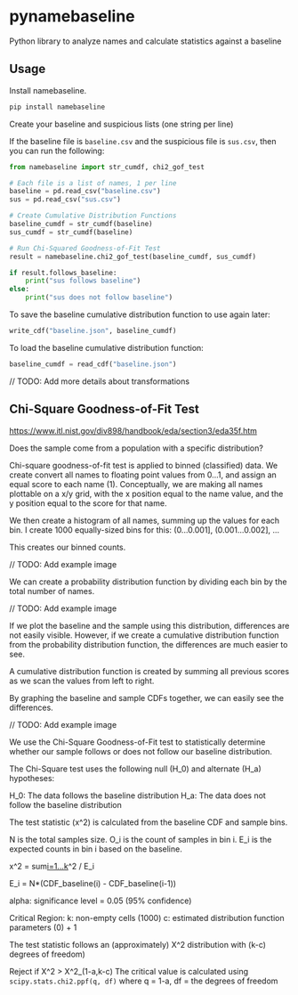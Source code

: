 # pynamebaseline

Python library to analyze names and calculate statistics against a baseline

## Usage

Install namebaseline.

```bash
pip install namebaseline
```

Create your baseline and suspicious lists (one string per line)

If the baseline file is `baseline.csv` and the suspicious file is `sus.csv`, then you can run the following:

```python
from namebaseline import str_cumdf, chi2_gof_test

# Each file is a list of names, 1 per line
baseline = pd.read_csv("baseline.csv") 
sus = pd.read_csv("sus.csv")

# Create Cumulative Distribution Functions
baseline_cumdf = str_cumdf(baseline)
sus_cumdf = str_cumdf(baseline)

# Run Chi-Squared Goodness-of-Fit Test
result = namebaseline.chi2_gof_test(baseline_cumdf, sus_cumdf)

if result.follows_baseline:
    print("sus follows baseline")
else:
    print("sus does not follow baseline")
```

To save the baseline cumulative distribution function to use again later:

```python
write_cdf("baseline.json", baseline_cumdf)
```

To load the baseline cumulative distribution function:

```python
baseline_cumdf = read_cdf("baseline.json")
```

// TODO: Add more details about transformations

## Chi-Square Goodness-of-Fit Test

https://www.itl.nist.gov/div898/handbook/eda/section3/eda35f.htm

Does the sample come from a population with a specific distribution?

Chi-square goodness-of-fit test is applied to binned (classified) data. We create convert all names to floating point values from 0...1, and assign an equal score to each name (1).  Conceptually, we are making all names plottable on a x/y grid, with the x position equal to the name value, and the y position equal to the score for that name.

We then create a histogram of all names, summing up the values for each bin. I create 1000 equally-sized bins for this: (0...0.001], (0.001...0.002], ...

This creates our binned counts.

// TODO: Add example image

We can create a probability distribution function by dividing each bin by the total number of names.

// TODO: Add example image

If we plot the baseline and the sample using this distribution, differences are not easily visible.  However, if we create a cumulative distribution function from the probability distribution function, the differences are much easier to see.

A cumulative distribution function is created by summing all previous scores as we scan the values from left to right.

By graphing the baseline and sample CDFs together, we can easily see the differences.

// TODO: Add example image

We use the Chi-Square Goodness-of-Fit test to statistically determine whether our sample follows or does not follow our baseline distribution.

The Chi-Square test uses the following null (H_0) and alternate (H_a) hypotheses:

H_0: The data follows the baseline distribution
H_a: The data does not follow the baseline distribution

The test statistic (x^2) is calculated from the baseline CDF and sample bins.

N is the total samples size.
O_i is the count of samples in bin i.
E_i is the expected counts in bin i based on the baseline.

x^2 = sum[i=1...k](O_i-E_i)^2 / E_i

E_i = N*(CDF_baseline(i) - CDF_baseline(i-1))

alpha: significance level = 0.05 (95% confidence)

Critical Region:
k: non-empty cells (1000)
c: estimated distribution function parameters (0) + 1

The test statistic follows an (approximately) X^2 distribution with (k-c) degrees of freedom)

Reject if X^2 > X^2_(1-a,k-c)
The critical value is calculated using `scipy.stats.chi2.ppf(q, df)`
where q = 1-a, df = the degrees of freedom

